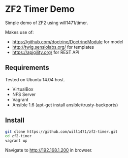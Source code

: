 ZF2 Timer Demo
==============

Simple demo of ZF2 using will1471/timer.

Makes use of:
- https://github.com/doctrine/DoctrineModule for model
- http://twig.sensiolabs.org/ for templates
- https://apigility.org/ for REST API

Requirements
------------

Tested on Ubuntu 14.04 host.

- VirtualBox
- NFS Server
- Vagrant
- Ansible 1.6 (apt-get install ansible/trusty-backports)


Install
-------
```sh
git clone https://github.com/will1471/zf2-timer.git
cd zf2-timer
vagrant up
```
Navigate to http://192.168.1.200  in browser.

